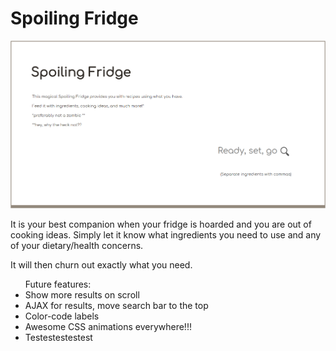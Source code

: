 <h1>Spoiling Fridge</h1>


<img src="screenshot.png">

<p>
  It is your best companion when your fridge is hoarded and you are out of cooking ideas.
  Simply let it know what ingredients you need to use and any of your dietary/health concerns.
</p>

<p>
  It will then churn out exactly what you need.
</p>

<ul> Future features:
  <li>Show more results on scroll</li>
  <li>AJAX for results, move search bar to the top</li>
  <li>Color-code labels</li>
  <li>Awesome CSS animations everywhere!!!</li>
  <li>Testestestestest</li>
</ul>
